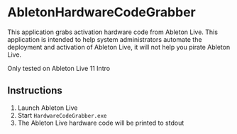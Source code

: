 # AbletonHardwareCodeGrabber
This application grabs activation hardware code from Ableton Live. 
This application is intended to help system administrators automate the deployment and activation of Ableton Live, it will not help you pirate Ableton Live.

Only tested on Ableton Live 11 Intro

## Instructions
1. Launch Ableton Live
2. Start `HardwareCodeGrabber.exe`
3. The Ableton Live hardware code will be printed to stdout

